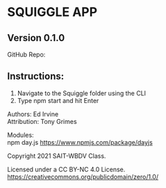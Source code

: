 #  SQUIGGLE APP
##  Version 0.1.0

GitHub Repo: []()  

## Instructions:

1.  Navigate to the Squiggle folder using the CLI
2.  Type npm start and hit Enter


Authors:  Ed Irvine  
Attribution:  Tony Grimes

Modules:  
npm day.js  https://www.npmjs.com/package/dayjs

Copyright 2021 SAIT-WBDV Class.

Licensed under a CC BY-NC 4.0 License.  
https://creativecommons.org/publicdomain/zero/1.0/